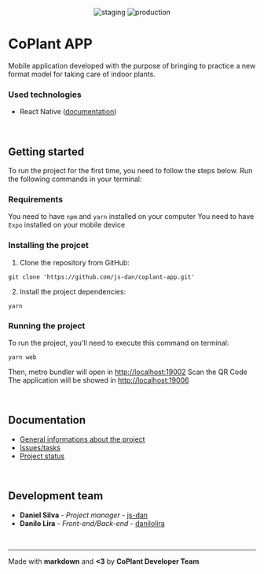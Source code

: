 <p align="center">
  <img src="https://img.shields.io/badge/staging%20branch-develop-%23E35F61.svg" alt="staging">
  <img src="https://img.shields.io/badge/production%20branch-main-%23566573.svg" alt="production">
</p>

# CoPlant APP
Mobile application developed with the purpose of bringing to practice a new format model for taking care of indoor plants.

### Used technologies
- React Native ([documentation](https://reactnative.dev/docs/getting-started))

&nbsp;
## Getting started
To run the project for the first time, you need to follow the steps below. Run the following commands in your terminal:

### Requirements
You need to have `npm` and `yarn` installed on your computer
You need to have `Expo` installed on your mobile device

### Installing the projcet
1. Clone the repository from GitHub:
```
git clone 'https://github.com/js-dan/coplant-app.git'
```
2. Install the project dependencies:
```
yarn
```
### Running the project
To run the project, you'll need to execute this command on terminal:
```
yarn web
```
Then, metro bundler will open in [http://localhost:19002](http://localhost:19002)
Scan the QR Code
The application will be showed in [http://localhost:19006](http://localhost:19006) 

&nbsp;
## Documentation
- [General informations about the project](#)
- [Issues/tasks](#)
- [Project status](#)

&nbsp;
## Development team
* **Daniel Silva** - *Project manager* - [js-dan](https://github.com/js-dan)
* **Danilo Lira** - *Front-end/Back-end* - [danilolira](https://github.com/danilolira)


&nbsp;
***
Made with **markdown** and **<3** by **CoPlant Developer Team**

